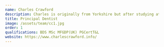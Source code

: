 ```yaml
---
name: Charles Crawford
description: Charles is originally from Yorkshire but after studying at Manchester University he decided to stay here! As well as practicing at Calm Dental, Charles spends some time back at the University tutoring students and working on the TMD clinic for patients with jaw joint pain.
title: Principal Dentist
image: /assets/team/cc1.jpg
order: 1
qualifications: BDS MSc MFGDP(UK) PGCertT&L
website: https://www.charlescrawford.info/
---
```

